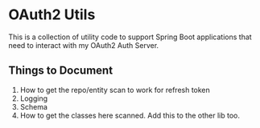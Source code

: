 # OAuth2 Utils

This is a collection of utility code to support Spring Boot applications that need to interact with my OAuth2 Auth Server.

## Things to Document

1. How to get the repo/entity scan to work for refresh token
1. Logging
1. Schema
1. How to get the classes here scanned. Add this to the other lib too.
